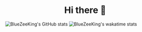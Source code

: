 <h1 align="center">Hi there 👋</h1>

![BlueZeeKing's GitHub stats](https://github-readme-stats.vercel.app/api?username=BlueZeeKing&show_icons=true&theme=dark)
![BlueZeeKing's wakatime stats](https://github-readme-stats.vercel.app/api/wakatime?username=BlueZeeKing&show_icons=true&theme=dark)
